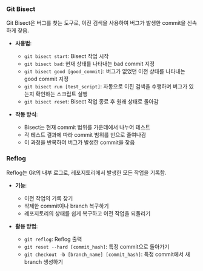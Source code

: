 ### Git Bisect

Git Bisect은 버그를 찾는 도구로, 이진 검색을 사용하여 버그가 발생한 commit을 신속하게 찾음.

- **사용법**:
  - `git bisect start`: Bisect 작업 시작
  - `git bisect bad`: 현재 상태를 나타내는 bad commit 지정
  - `git bisect good [good_commit]`: 버그가 없었던 이전 상태를 나타내는 good commit 지정
  - `git bisect run [test_script]`: 자동으로 이진 검색을 수행하며 버그가 있는지 확인하는 스크립트 실행
  - `git bisect reset`: Bisect 작업 종료 후 원래 상태로 돌아감

- **작동 방식**:
  - Bisect는 현재 commit 범위를 가운데에서 나누어 테스트
  - 각 테스트 결과에 따라 commit 범위를 반으로 줄여나감
  - 이 과정을 반복하여 버그가 발생한 commit을 찾음

### Reflog

Reflog는 Git의 내부 로그로, 레포지토리에서 발생한 모든 작업을 기록함.

- **기능**:
  - 이전 작업의 기록 찾기
  - 삭제한 commit이나 branch 복구하기
  - 레포지토리의 상태를 쉽게 복구하고 이전 작업을 되돌리기

- **활용 방법**:
  - `git reflog`: Reflog 출력
  - `git reset --hard [commit_hash]`: 특정 commit으로 돌아가기
  - `git checkout -b [branch_name] [commit_hash]`: 특정 commit에서 새 branch 생성하기

